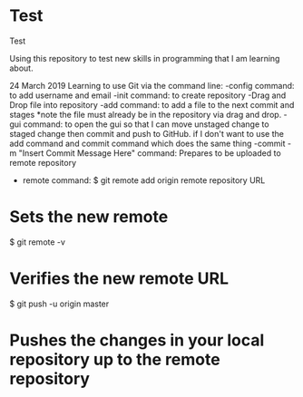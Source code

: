 # Test
Test

Using this repository to test new skills in programming that I am learning about.

24 March 2019
Learning to use Git via the command line:
  -config command: to add username and email
  -init command: to create repository
  -Drag and Drop file into repository
  -add command: to add a file to the next commit and stages *note the file must already be in the repository via drag and drop.
  -gui command: to open the gui so that I can move unstaged change to staged change then commit and push to GitHub. 
                if I don't want to use the add command and commit command which does the same thing
  -commit -m "Insert Commit Message Here" command: Prepares to be uploaded to remote repository
  
- remote command:
$ git remote add origin remote repository URL
# Sets the new remote
$ git remote -v
# Verifies the new remote URL
  
$ git push -u origin master
# Pushes the changes in your local repository up to the remote repository
